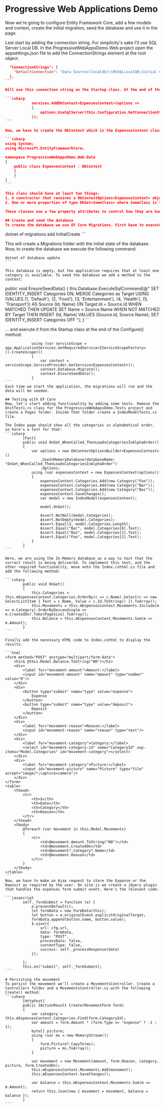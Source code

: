 # Progressive Web Applications Demo
Now we're going to configure Entity Framework Core, add a few models and context, create the initial migration, seed the database and use it in the page.

Lest start by adding the connection string. For simplicity's sake I'll use SQL Server Local DB. In the ProgressiveWebAppsDemo.Web project open the appsettings.json file to add the ConnectionStrings element at the root object.

```json
  "ConnectionStrings": {
    "DefaultConnection": "Data Source=(localdb)\\MSSQLLocalDB;Initial Catalog=ProgressiveWebAppsDemo;Integrated Security=True"
  },
´´´

Will use this connection string on the Startup class. At the end of the ConfigureServices() method we'll add the following code wich makes the DbContext available to the rest of the application:

```csharp
            services.AddDbContext<ExpensesContext>(options =>
            {
                options.UseSqlServer(this.Configuration.GetConnectionString("DefaultConnection"));
            });
´´´

Now, we have to create the DbContext which is the ExpensesContext class we are referening int the ConfigureServices() method:

```csharp
using System;
using Microsoft.EntityFrameworkCore;

namespace ProgressiveWebAppsDemo.Web.Data
{
    public class ExpensesContext : DbContext
    {
    }
}
´´´

This class should have at least two things:
1. A constructor that receives a DbContextOptions<ExpensesContext> object that is passed to base(). This constructor receives the connection string we just created.
2. One or more properties of type DbSet<SomeClass> where SomeClass is the object to persist. In our case we'll create two properties for the Movement and Category classes.

These classes use a few property attributes to control how they are handled by EF Core and serialized to JSON like: Key, DatabaseGenerated, Required and JsonIgnore.

## Create and seed the database
To create the database we use EF Core Migrations. First have to execute the following commands on the powershell console:
```
dotnet ef migrations add InitialCreate
´´´

This will create a Migrations folder with the initial state of the database. Now, to create the database we execute the following command:
```
dotnet ef database update
´´´

This database is empty, but the application requires that at least one category is available. To seed the database we add a method to the context:
```
public void EnsureSeedData()
{
    this.Database.ExecuteSqlCommand(@"
        SET IDENTITY_INSERT Categories ON;
        MERGE Categories as Target USING (VALUES 
                (1, 'Default'),
                (2, 'Food'),
                (3, 'Entertainment'),
                (4, 'Health'),
                (5, 'Transport')) AS Source (Id, Name)
            ON Target.Id = Source.Id
            WHEN MATCHED THEN
                UPDATE SET Name = Source.Name
            WHEN NOT MATCHED BY Target THEN
                INSERT (Id, Name) VALUES (Source.Id, Source.Name);
        SET IDENTITY_INSERT Categories OFF
    ");
}
´´´

... and execute it from the Startup class at the end of the Configure() method:
```
            using (var serviceScope = app.ApplicationServices.GetRequiredService<IServiceScopeFactory>().CreateScope())
            {
                var context = serviceScope.ServiceProvider.GetService<ExpensesContext>();
                context.Database.Migrate();
                context.EnsureSeedData();
            }
´´´
Each time we start the application, the migrations will run and the data will be seeded.

## Testing with EF Core
Now, let's start adding functionality by adding some tests. Remove the UnitTest1.cs class for the ProgressiveWebAppsDemo.Tests project and create a Pages folder. Inside that folder create a IndexModelTests.cs file.

The Index page should show all the categories in alphabetical order, so here's a test for that:
```csharp
        [Fact]
        public void OnGet_WhenCalled_ThenLoadsCategoriesInAlphaOrder()
        {
            var options = new DbContextOptionsBuilder<ExpensesContext>()
                .UseInMemoryDatabase(databaseName: "OnGet_WhenCalled_ThenLoadsCategoriesInAlphaOrder")
                .Options;
            using (var expensesContext = new ExpensesContext(options))
            {
                expensesContext.Categories.Add(new Category("Foo"));
                expensesContext.Categories.Add(new Category("Bar"));
                expensesContext.Categories.Add(new Category("Baz"));
                expensesContext.SaveChanges();
                var model = new IndexModel(expensesContext);

                model.OnGet();

                Assert.NotNull(model.Categories);
                Assert.NotEmpty(model.Categories);
                Assert.Equal(3, model.Categories.Length);
                Assert.Equal("Bar", model.Categories[0].Text);
                Assert.Equal("Baz", model.Categories[1].Text);
                Assert.Equal("Foo", model.Categories[2].Text);
            }
        }
´´´

Here, we are using the In-Memory database as a way to test that the correct result is being delivered. To implement this test, and the other required functionality, move onto the Index.cshtml.cs file and add the following method:

```csharp
        public void OnGet()
        {
            this.Categories = this.mExpensesContext.Categories.OrderBy(c => c.Name).Select(c => new SelectListItem { Text = c.Name, Value = c.Id.ToString() }).ToArray();
            this.Movements = this.mExpensesContext.Movements.Include(m => m.Category).OrderByDescending(m => m.CreatedOn).Take(PageSize).ToArray();
            this.Balance = this.mExpensesContext.Movements.Sum(m => m.Amount);
        }
´´´

Finally add the necessary HTML code to Index.cshtml to display the results.

```html
<form method="POST" enctype="multipart/form-data">
    <h1>$ @this.Model.Balance.ToString("N0")</h1>
    <div>
        <label for="movement-amount">Amount:</label>
        <input id="movement-amount" name="amount" type="number" value="0"/>
    </div>
    <div>
        <button type="submit" name="type" value="expense">
            Expense
        </button>
        <button type="submit" name="type" value="deposit">
            Deposit
        </button>
    </div>
    <div>
        <label for="movement-reason">Reason:</label>
        <input id="movement-reason" name="reason" type="text"/>
    </div>
    <div>
        <label for="movement-category">Category:</label>
        <select id="movement-category-id" name="CategoryId" asp-items="Model.Categories" id="movement-category"></select>
    </div>
    <div>
        <label for="movement-category">Picture:</label>
        <input id="movement-picture" name="Picture" type="file" accept="image/*;capture=camera"/>
    </div>
</form>
<table>
    <thead>
        <tr>
            <th>$</th>
            <th>Date</th>
            <th>Category</th>
            <th>Reason</th>
        </tr>
    </thead>
    <tbody>
        @foreach (var movement in this.Model.Movements)
        {
            <tr>
                <td>@movement.Amount.ToString("N0")</td>
                <td>@movement.CreatedOn</td>
                <td>@movement?.Category?.Name</td>
                <td>@movement.Reason</td>
            </tr>
        }
    </tbody>
</table>
´´´
Now, we have to make an Ajax request to store the Expense or the Deposit as required by the user. On site.js we create a jQuery plugin that handles the expenses form submit event. Here's the relevant code:

```javascript
        self._formSubmit = function (e) {
            e.preventDefault();
            let formData = new FormData(this);
            let button = e.originalEvent.explicitOriginalTarget;
            formData.append(button.name, button.value);
            $.ajax({
                url: cfg.url,
                data: formData,
                type: "POST",
                processData: false,
                contentType: false,
                success: self._processResponse(data)
            });

        };
        this.on("submit", self._formSubmit);
´´´

# Persisting the movement
To persist the movement we'll create a MovementsController. Create a Controllers folder and a MovementsController.cs with the following Create() method:
```csharp
        [HttpPost]
        public IActionResult Create(MovementForm form)
        {
            var category = this.mExpensesContext.Categories.Find(form.CategoryId);
            var amount = form.Amount * (form.Type == "expense" ? -1 : 1);
            byte[] picture;
            using (var ms = new MemoryStream())
            {
                form.Picture?.CopyTo(ms);
                picture = ms.ToArray();
            }

            var movement = new Movement(amount, form.Reason, category, picture, form.CreatedOn);
            this.mExpensesContext.Movements.Add(movement);
            this.mExpensesContext.SaveChanges();

            var balance = this.mExpensesContext.Movements.Sum(m => m.Amount);
            return this.Json(new { movement = movement, balance = balance });
        }
´´´